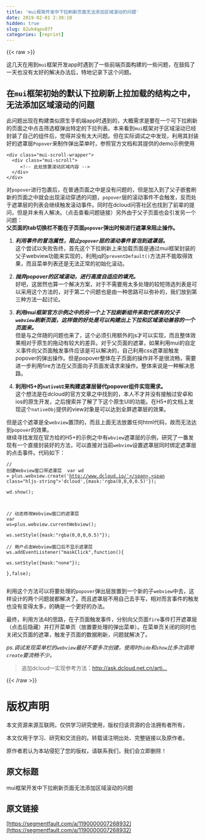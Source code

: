 ```yaml
---
title: 'mui框架开发中下拉刷新页面无法添加区域滚动的问题' 
date: 2019-02-01 2:30:10
hidden: true
slug: 82uk4qpv07f
categories: [reprint]
---
```


{{< raw >}}

                    
<p>这几天在用到<code>mui</code>框架开发app时遇到了一些前端页面构建的一些问题，在鼓捣了一天也没有太好的解决办法后，特地记录下这个问题。</p>
<h2 id="articleHeader0">在<code>mui</code>框架初始的默认下拉刷新上拉加载的结构之中，无法添加区域滚动的问题</h2>
<p>此问题出现在构建类似原生手机端app时遇到的，大概需求是要在一个可下拉刷新的页面之中点击筛选框弹出特定的下拉列表。本来看到<code>mui</code>框架对于区域滚动已经封装了自己的组件后，觉得并没有太大问题。但在实际调试之中发现，利用其封装好的遮罩层<code>Popover</code>来制作弹出菜单时，参照官方文档和其提供的demo示例使用</p>
<div class="widget-codetool" style="display:none;">
      <div class="widget-codetool--inner">
      <span class="selectCode code-tool" data-toggle="tooltip" data-placement="top" title="" data-original-title="全选"></span>
      <span type="button" class="copyCode code-tool" data-toggle="tooltip" data-placement="top" data-clipboard-text="<div class=&quot;mui-scroll-wrapper&quot;>  
  <div class=&quot;mui-scroll&quot;>  
     <!-- 此处放置滚动区域内容 -->  
  </div>  
</div>" title="" data-original-title="复制"></span>
      <span type="button" class="saveToNote code-tool" data-toggle="tooltip" data-placement="top" title="" data-original-title="放进笔记"></span>
      </div>
      </div><pre class="hljs javascript"><code>&lt;div <span class="hljs-class"><span class="hljs-keyword">class</span></span>=<span class="hljs-string">"mui-scroll-wrapper"</span>&gt;  
  <span class="xml"><span class="hljs-tag">&lt;<span class="hljs-name">div</span> <span class="hljs-attr">class</span>=<span class="hljs-string">"mui-scroll"</span>&gt;</span>  
     <span class="hljs-comment">&lt;!-- 此处放置滚动区域内容 --&gt;</span>  
  <span class="hljs-tag">&lt;/<span class="hljs-name">div</span>&gt;</span></span>  
&lt;<span class="hljs-regexp">/div&gt;</span></code></pre>
<p>对<code>popover</code>进行包裹后，在普通页面之中是没有问题的，但是加入到了父子嵌套刷新的页面之中就会出现滚动穿透的问题，<code>popover</code>层的滚动事件不会触发，反而处于遮罩层的列表会继续触发滚动事件。同时在dcloud问答社区也找到了前辈的提问，但是并未有人解决。（点击查看问题链接）另外由于父子页面也会引发另一个问题：<br><strong>父页面的tab切换栏不能在子页面<code>popover</code>弹出时候进行遮罩来阻止操作。</strong></p>
<ol>
<li><p><strong><em>利用事件的冒泡属性，阻止<code>popover</code>层的滚动事件冒泡到遮罩层。</em></strong><br>这个尝试以失败告终，首先这个下拉刷新上来加载页面是通过mui框架封装的父子webview功能来实现的，利用jq的<code>preventDefault()</code>方法并不能取得效果，而且菜单列表还是无法正常的初始化滚动。</p></li>
<li><p><strong><em>抛弃popover的区域滚动，进行高度自适应的填充。</em></strong><br>好吧，这居然也算一个解决方案，对于不需要用太多处理的较短筛选列表是可以采用这个方法的，对于第二个问题也是由一种思路可以弥补的，我们放到第三种方法一起讨论。</p></li>
<li><p><strong><em>利用mui框架官方示例之中的另一个上下拉刷新组件来取代原有的父子<code>webview</code>刷新页面，这样做的好处是可以构建出上下拉和区域滚动兼容的一个页面来。</em></strong><br>但是与之伴随的问题也来了，这个必须引用额外的js才可以实现，而且整体效果相对于原生的拖动有较大的差异。对于父页面的遮罩，如果利用mui的自定义事件向父页面触发事件应该是可以解决的，自己利用css遮罩层触发popover的弹出操作。但是popover整体在子页面的操作并不是很流畅，需要进一步利用fire方法在父页面向子页面发请求来操作。整体来说是一种解决思路。</p></li>
<li><p><strong>利用H5+的<code>nativeUI</code>来构建遮罩层替代popover组件实现需求。</strong><br>这个想法是在dcloud的官方文章之中找到的，本人不才并没有接触过安卓和ios的原生开发，之后搜索并了解了下这个原生UI的功能。在H5+的文档上发现这个<code>nativeObj</code>提供的view对象是可以达到全屏遮罩层的效果。</p></li>
</ol>
<p>但是这个遮罩是全<code>webview</code>置顶的，而且上面无法放置任何html代码，故而无法达到<code>popover</code>的效果。<br>继续寻找发现在官方给的H5+的示例之中有<code>wbview</code>遮罩层的示例，研究了一番发现有一个直接封装好的方法，可以直接对当前<code>webview</code>设置遮罩层同时绑定遮罩层的点击事件。代码如下：</p>
<div class="widget-codetool" style="display:none;">
      <div class="widget-codetool--inner">
      <span class="selectCode code-tool" data-toggle="tooltip" data-placement="top" title="" data-original-title="全选"></span>
      <span type="button" class="copyCode code-tool" data-toggle="tooltip" data-placement="top" data-clipboard-text="// 创建Webview窗口带遮罩层  
var wd = plus.webview.create('http://www.dcloud.io/','dcloud',{mask:'rgba(0,0,0,0.5)'});  
wd.show();  
  
// 动态修改Webview窗口的遮罩层  
var ws=plus.webview.currentWebview();  
ws.setStyle({mask:&quot;rgba(0,0,0,0.5)&quot;});  
// 用户点击Webview窗口后不显示遮罩层  
ws.addEventListener(&quot;maskClick&quot;,function(){  
    ws.setStyle({mask:&quot;none&quot;});  
},false);  " title="" data-original-title="复制"></span>
      <span type="button" class="saveToNote code-tool" data-toggle="tooltip" data-placement="top" title="" data-original-title="放进笔记"></span>
      </div>
      </div><pre class="hljs actionscript"><code><span class="hljs-comment">// 创建Webview窗口带遮罩层  </span>
<span class="hljs-keyword">var</span> wd = plus.webview.create(<span class="hljs-string">'http://www.dcloud.io/'</span>,<span class="hljs-string">'dcloud'</span>,{mask:<span class="hljs-string">'rgba(0,0,0,0.5)'</span>});  
wd.show();  
  
<span class="hljs-comment">// 动态修改Webview窗口的遮罩层  </span>
<span class="hljs-keyword">var</span> ws=plus.webview.currentWebview();  
ws.setStyle({mask:<span class="hljs-string">"rgba(0,0,0,0.5)"</span>});  
<span class="hljs-comment">// 用户点击Webview窗口后不显示遮罩层  </span>
ws.addEventListener(<span class="hljs-string">"maskClick"</span>,<span class="hljs-function"><span class="hljs-keyword">function</span><span class="hljs-params">()</span></span>{  
    ws.setStyle({mask:<span class="hljs-string">"none"</span>});  
},<span class="hljs-literal">false</span>);  </code></pre>
<p>利用这个方法可以将要处理的<code>popover</code>弹出层放置到一个新的子<code>webview</code>中去，这样设计的两个问题就都解决了。而且遮罩层不用自己去手写，相对而言事件的触发也没有变得太多，的确是一个更好的办法。</p>
<p>最终，利用方法4的思路，在子页面触发事件，分别向父页面<code>fire</code>事件打开遮罩层（点击后隐藏）并打开菜单页（放置要处理的弹出菜单）。在菜单页关闭的同时也关闭父页面的遮罩，触发子页面的数据刷新，问题就解决了。</p>
<p><em>ps.调试发现菜单栏的<code>webview</code>最好不要多次创建，使用时<code>hide</code>和<code>show</code>比多次调用<code>create</code>要流畅不少。</em></p>
<blockquote><p>追加dcloud一实现参考方法：<a href="http://ask.dcloud.net.cn/article/965" rel="nofollow noreferrer" target="_blank">http://ask.dcloud.net.cn/arti...</a></p></blockquote>

                
{{< /raw >}}

# 版权声明
本文资源来源互联网，仅供学习研究使用，版权归该资源的合法拥有者所有，

本文仅用于学习、研究和交流目的。转载请注明出处、完整链接以及原作者。

原作者若认为本站侵犯了您的版权，请联系我们，我们会立即删除！

## 原文标题
mui框架开发中下拉刷新页面无法添加区域滚动的问题

## 原文链接
[https://segmentfault.com/a/1190000007268932](https://segmentfault.com/a/1190000007268932)

